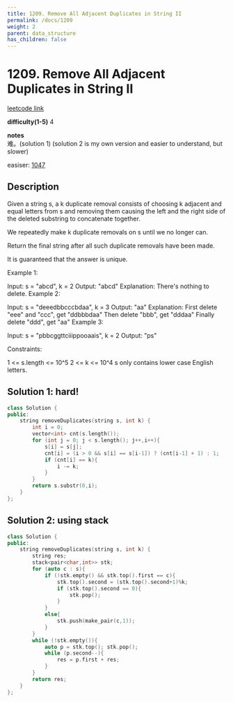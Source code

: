 ```yaml
---
title: 1209. Remove All Adjacent Duplicates in String II
permalink: /docs/1209
weight: 2
parent: data_structure
has_children: false
---
```

# 1209. Remove All Adjacent Duplicates in String II
[leetcode link](https://leetcode.com/problems/remove-all-adjacent-duplicates-in-string-ii/)

**difficulty(1-5)** 
4

**notes**   
难。(solution 1)
(solution 2 is my own version and easier to understand, but slower)

easiser: [1047](/docs/1047)

## Description
Given a string s, a k duplicate removal consists of choosing k adjacent and equal letters from s and removing them causing the left and the right side of the deleted substring to concatenate together.

We repeatedly make k duplicate removals on s until we no longer can.

Return the final string after all such duplicate removals have been made.

It is guaranteed that the answer is unique.

 

Example 1:

Input: s = "abcd", k = 2
Output: "abcd"
Explanation: There's nothing to delete.
Example 2:

Input: s = "deeedbbcccbdaa", k = 3
Output: "aa"
Explanation: 
First delete "eee" and "ccc", get "ddbbbdaa"
Then delete "bbb", get "dddaa"
Finally delete "ddd", get "aa"
Example 3:

Input: s = "pbbcggttciiippooaais", k = 2
Output: "ps"
 

Constraints:

1 <= s.length <= 10^5
2 <= k <= 10^4
s only contains lower case English letters.

## Solution 1: hard!
```c++
class Solution {
public:
    string removeDuplicates(string s, int k) {
        int i = 0;
        vector<int> cnt(s.length());
        for (int j = 0; j < s.length(); j++,i++){
            s[i] = s[j];
            cnt[i] = (i > 0 && s[i] == s[i-1]) ? (cnt[i-1] + 1) : 1;
            if (cnt[i] == k){
                i -= k;
            }
        }
        return s.substr(0,i);
    }
};
```

## Solution 2: using stack
```c++
class Solution {
public:
    string removeDuplicates(string s, int k) {
        string res;
        stack<pair<char,int>> stk;
        for (auto c : s){
            if (!stk.empty() && stk.top().first == c){
                stk.top().second = (stk.top().second+1)%k;
                if (stk.top().second == 0){
                    stk.pop();
                }
            }
            else{
                stk.push(make_pair(c,1));
            }
        }
        while (!stk.empty()){
            auto p = stk.top(); stk.pop();
            while (p.second--){
                res = p.first + res;
            }
        }
        return res;
    }
};
```
<!-- 
Default label
{: .label }

Blue label
{: .label .label-blue }

Stable
{: .label .label-green }

New release
{: .label .label-purple }

Coming soon
{: .label .label-yellow }

Deprecated
{: .label .label-red } -->
